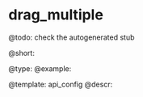 drag_multiple
=============

@todo:
	check the autogenerated stub


@short:
	

@type: 
@example:


@template:	api_config
@descr:


